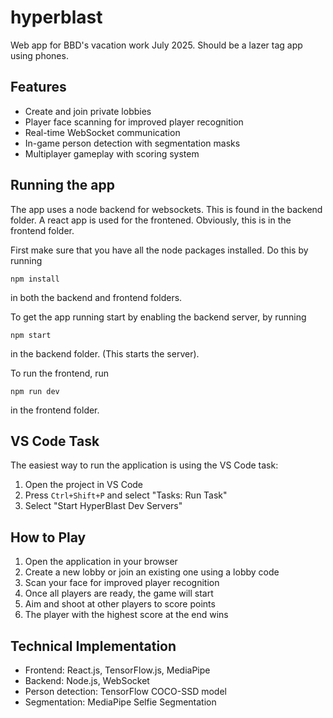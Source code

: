 # hyperblast
Web app for BBD's vacation work July 2025. Should be a lazer tag app using phones.

## Features

- Create and join private lobbies
- Player face scanning for improved player recognition
- Real-time WebSocket communication
- In-game person detection with segmentation masks
- Multiplayer gameplay with scoring system

## Running the app
The app uses a node backend for websockets. This is found in the backend folder. A react app is used for the frontened. Obviously, this is in the frontend folder.

First make sure that you have all the node packages installed. Do this by running 
```
npm install
```
in both the backend and frontend folders.

To get the app running start by enabling the backend server, by running 
```
npm start
```
in the backend folder. (This starts the server).

To run the frontend, run
```
npm run dev
```
in the frontend folder.

## VS Code Task

The easiest way to run the application is using the VS Code task:

1. Open the project in VS Code
2. Press `Ctrl+Shift+P` and select "Tasks: Run Task"
3. Select "Start HyperBlast Dev Servers"

## How to Play

1. Open the application in your browser
2. Create a new lobby or join an existing one using a lobby code
3. Scan your face for improved player recognition
4. Once all players are ready, the game will start
5. Aim and shoot at other players to score points
6. The player with the highest score at the end wins

## Technical Implementation

- Frontend: React.js, TensorFlow.js, MediaPipe
- Backend: Node.js, WebSocket
- Person detection: TensorFlow COCO-SSD model
- Segmentation: MediaPipe Selfie Segmentation
